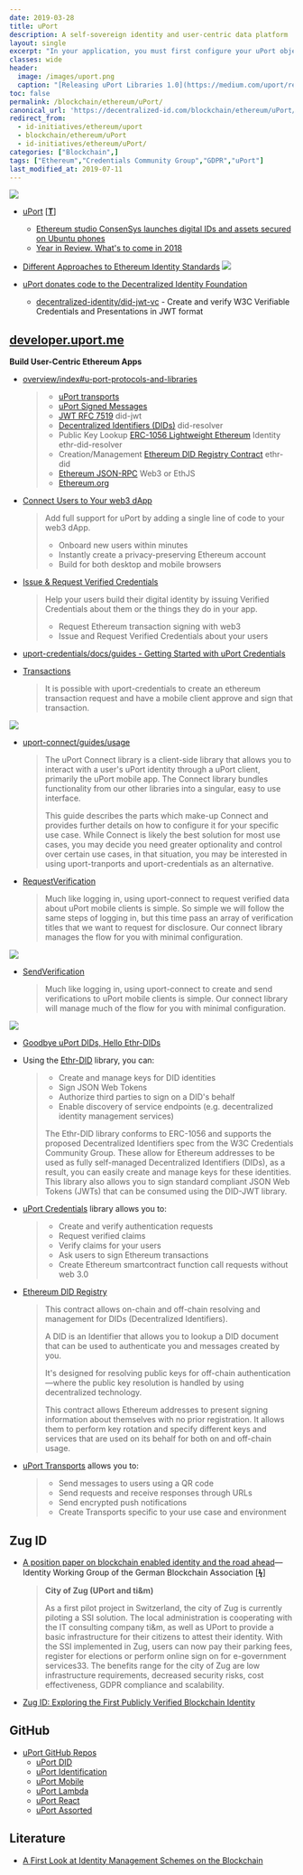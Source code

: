 ```yaml
---
date: 2019-03-28
title: uPort
description: A self-sovereign identity and user-centric data platform
layout: single
excerpt: "In your application, you must first configure your uPort object with an identifier and a private key (or signer function). There are several ways to instantiate a credentials object. The most common approach is to save a DID and private key on a server for your application and create a credentials instance from your application's unique private key. Signed JWTs for requests and verifications can then be passed to a client-side application, and presented to a user using a QR code or via another transport."
classes: wide
header: 
  image: /images/uport.png
  caption: "[Releasing uPort Libraries 1.0](https://medium.com/uport/releasing-uport-developer-platform-1-0-97d6f70c5e4a)"
toc: false
permalink: /blockchain/ethereum/uPort/
canonical_url: 'https://decentralized-id.com/blockchain/ethereum/uPort/'
redirect_from:
  - id-initiatives/ethereum/uport
  - blockchain/ethereum/uPort
  - id-initiatives/ethereum/uPort/
categories: ["Blockchain",]
tags: ["Ethereum","Credentials Community Group","GDPR","uPort"]
last_modified_at: 2019-07-11
---
```


![](https://i.imgur.com/sPAP2g3.png)

* [uPort](https://www.uport.me/) [[**T**](https://twitter.com/uport_me)]
   * [Ethereum studio ConsenSys launches digital IDs and assets secured on Ubuntu phones](http://www.ibtimes.co.uk/ethereum-studio-consensys-launches-internet-people-digital-ids-assets-secured-unbuntu-phones-1542620)
   * [Year in Review. What's to come in 2018](https://medium.com/uport/uport-year-in-review-whats-to-come-in-2018-15ccb9214439)
* [Different Approaches to Ethereum Identity Standards](https://medium.com/uport/different-approaches-to-ethereum-identity-standards-a09488347c87)
  ![](https://i.imgur.com/ASI0PaB.png)

* [uPort donates code to the Decentralized Identity Foundation](https://medium.com/decentralized-identity/uport-donates-code-to-the-decentralized-identity-foundation-349d4740acbd)
  - [decentralized-identity/did-jwt-vc](https://github.com/decentralized-identity/did-jwt-vc) - Create and verify W3C Verifiable Credentials and Presentations in JWT format
## [developer.uport.me](https://developer.uport.me/)

**Build User-Centric Ethereum Apps**

* [overview/index#u-port-protocols-and-libraries](https://developer.uport.me/overview/index#u-port-protocols-and-libraries)
  > * [uPort transports](https://developer.uport.me/transports/index)
  > * [uPort Signed Messages](https://developer.uport.me/messages/index)
  > * [JWT RFC 7519](https://tools.ietf.org/html/rfc7519)	did-jwt
  > * [Decentralized Identifiers (DIDs)](https://w3c-ccg.github.io/did-spec/)	did-resolver
  > * Public Key Lookup	[ERC-1056 Lightweight Ethereum](https://github.com/ethereum/EIPs/issues/1056) Identity	ethr-did-resolver	
  > * Creation/Management	[Ethereum DID Registry Contract](https://github.com/uport-project/ethr-did-registry)	ethr-did
  > * [Ethereum JSON-RPC](https://github.com/ethereum/wiki/wiki/JSON-RPC)	Web3 or EthJS	
  > * [Ethereum.org](https://ethereum.org/)

* [Connect Users to Your web3 dApp](https://developer.uport.me/guides/gettingstarted)
  >Add full support for uPort by adding a single line of code to your web3 dApp.
  >
  > * Onboard new users within minutes
  > * Instantly create a privacy-preserving Ethereum account
  > * Build for both desktop and mobile browsers

* [Issue & Request Verified Credentials](https://developer.uport.me/uport-credentials/index)
  >Help your users build their digital identity by issuing Verified Credentials about them or the things they do in your app.
  >
  >* Request Ethereum transaction signing with web3
  >* Issue and Request Verified Credentials about your users
* [uport-credentials/docs/guides - Getting Started with uPort Credentials](https://github.com/uport-project/uport-credentials/blob/develop/docs/guides/index.md)
* [Transactions](https://developer.uport.me/credentials/transactions)
  >It is possible with uport-credentials to create an ethereum transaction request and have a mobile client approve and sign that transaction.

![](https://imgur.com/JU7gOEn.png)



* [uport-connect/guides/usage](https://developer.uport.me/uport-connect/guides/usage)
  >The uPort Connect library is a client-side library that allows you to interact with a user's uPort identity through a uPort client, primarily the uPort mobile app. The Connect library bundles functionality from our other libraries into a singular, easy to use interface.
  >
  >This guide describes the parts which make-up Connect and provides further details on how to configure it for your specific use case. While Connect is likely the best solution for most use cases, you may decide you need greater optionality and control over certain use cases, in that situation, you may be interested in using uport-tranports and uport-credentials as an alternative.

* [RequestVerification](https://developer.uport.me/connect/requestverification)
  >Much like logging in, using uport-connect to request verified data about uPort mobile clients is simple. So simple we will follow the same steps of logging in, but this time pass an array of verification titles that we want to request for disclosure. Our connect library manages the flow for you with minimal configuration.

![](https://imgur.com/4OQ5C1E.png)

* [SendVerification](https://developer.uport.me/connect/sendverification)
  >Much like logging in, using uport-connect to create and send verifications to uPort mobile clients is simple. Our connect library will manage much of the flow for you with minimal configuration.

![](https://imgur.com/W1ppGwb.png)

* [Goodbye uPort DIDs, Hello Ethr-DIDs](https://medium.com/uport/goodbye-uport-dids-hello-ethr-dids-ea2e80256f54)
* Using the [Ethr-DID](https://developer.uport.me/categories/ethr-did/) library, you can:
  >* Create and manage keys for DID identities
  >* Sign JSON Web Tokens
  >* Authorize third parties to sign on a DID's behalf
  >* Enable discovery of service endpoints (e.g. decentralized identity management services)
  >
  >The Ethr-DID library conforms to ERC-1056 and supports the proposed Decentralized Identifiers spec from the W3C Credentials Community Group. These allow for Ethereum addresses to be used as fully self-managed Decentralized Identifiers (DIDs), as a result, you can easily create and manage keys for these identities. This library also allows you to sign standard compliant JSON Web Tokens (JWTs) that can be consumed using the DID-JWT library.

* [uPort Credentials](https://developer.uport.me/categories/uport-credentials/) library allows you to:
  >* Create and verify authentication requests
  >* Request verified claims
  >* Verify claims for your users
  >* Ask users to sign Ethereum transactions
  >* Create Ethereum smartcontract function call requests without web 3.0

* [Ethereum DID Registry](https://developer.uport.me/categories/ethr-did-registry/)
  >This contract allows on-chain and off-chain resolving and management for DIDs (Decentralized Identifiers).
  >
  >A DID is an Identifier that allows you to lookup a DID document that can be used to authenticate you and messages created by you.
  >
  >It's designed for resolving public keys for off-chain authentication—where the public key resolution is handled by using decentralized technology.
  >
  >This contract allows Ethereum addresses to present signing information about themselves with no prior registration. It allows them to perform key rotation and specify different keys and services that are used on its behalf for both on and off-chain usage.

* [uPort Transports](https://developer.uport.me/categories/uport-transports/) allows you to:
  > * Send messages to users using a QR code
  > * Send requests and receive responses through URLs
  > * Send encrypted push notifications
  > * Create Transports specific to your use case and environment



## Zug ID

* [A position paper on blockchain enabled identity and the road ahead](https://www.bundesblock.de/wp-content/uploads/2018/10/ssi-paper.pdf)—Identity Working Group of the German Blockchain Association [[**ϟ**](https://www.bundesblock.de/2018/10/23/position-paper-self-sovereign-identity/)]
  > **City of Zug (UPort and ti&m)**
  >
  > As a first pilot project in Switzerland, the city of Zug is currently piloting a SSI solution. The local administration is cooperating with the IT consulting company ti&m, as well as UPort to provide a basic infrastructure for their citizens to attest their identity. With the SSI implemented in Zug, users can now pay their parking fees, register for elections or perform online sign on for e-government services33. The benefits range for the city of Zug are low infrastructure requirements, decreased security risks, cost effectiveness, GDPR compliance and scalability.

* [Zug ID: Exploring the First Publicly Verified Blockchain Identity](https://medium.com/uport/zug-id-exploring-the-first-publicly-verified-blockchain-identity-38bd0ee3702)

## GitHub


* [uPort GitHub Repos](/blockchain/ethereum/repositories/#uport)
  * [uPort DID](/blockchain/ethereum/repositories/#uport-did)
  * [uPort Identification](/blockchain/ethereum/repositories/#uport-identification)
  * [uPort Mobile](/blockchain/ethereum/repositories/#uport-mobile)
  * [uPort Lambda](/blockchain/ethereum/repositories/#uport-lambda)
  * [uPort React](/blockchain/ethereum/repositories/#uport-react)
  * [uPort Assorted](/blockchain/ethereum/repositories/#uport-assorted)

## Literature

* [A First Look at Identity Management Schemes on the Blockchain](https://arxiv.org/pdf/1801.03294.pdf)

